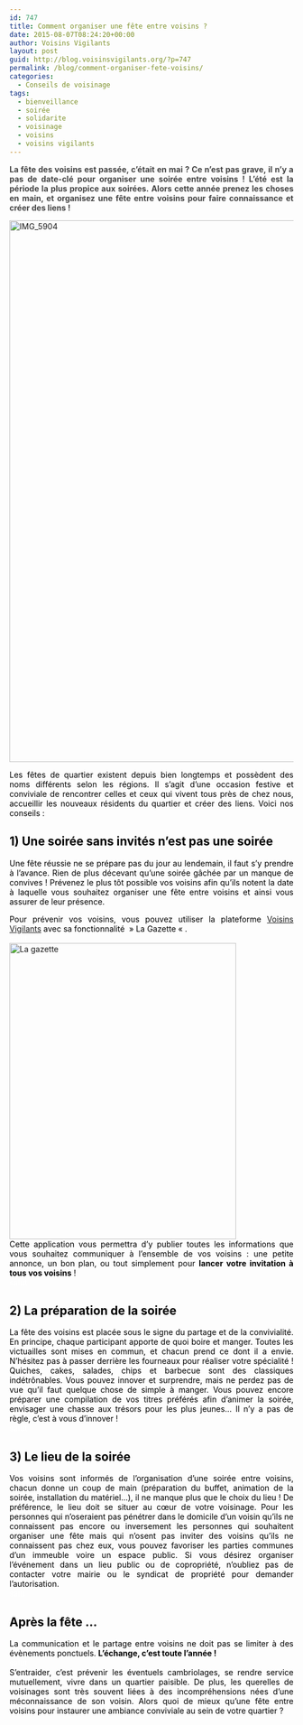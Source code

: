 ```yaml
---
id: 747
title: Comment organiser une fête entre voisins ?
date: 2015-08-07T08:24:20+00:00
author: Voisins Vigilants
layout: post
guid: http://blog.voisinsvigilants.org/?p=747
permalink: /blog/comment-organiser-fete-voisins/
categories:
  - Conseils de voisinage
tags:
  - bienveillance
  - soirée
  - solidarite
  - voisinage
  - voisins
  - voisins vigilants
---
```

<p style="text-align: justify;">
  <strong><span style="color: #444444;">La fête des voisins est passée, c&rsquo;était en mai ? Ce n&rsquo;est pas grave, il n&rsquo;y a pas de date-clé pour organiser une soirée entre voisins ! L’été est la période la plus propice aux soirées. Alors cette année prenez les choses en main, et organisez une fête entre voisins pour faire connaissance et créer des liens ! </span><span style="color: #444444;"> </span></strong>
</p>

<p style="text-align: justify;">
  <a href="http://blog.voisinsvigilants.org/wp-content/uploads/2015/08/IMG_5904.jpg"><img class="aligncenter size-full wp-image-748" src="http://blog.voisinsvigilants.org/wp-content/uploads/2015/08/IMG_5904.jpg" alt="IMG_5904" width="1280" height="960" /></a><i><b></b></i>
</p>

<p style="text-align: justify;">
  <span style="color: #000000;">Les fêtes de quartier existent depuis bien longtemps et possèdent des noms différents selon les régions. Il s&rsquo;agit d&rsquo;une occasion festive et conviviale de rencontrer celles et ceux qui vivent tous près de chez nous, accueillir les nouveaux résidents du quartier et créer des liens. Voici nos conseils : </span>
</p>

<div style="color: #444444; text-align: justify;">
  <h2>
    <span style="color: #000000;"><strong>1) Une soirée sans invités n&rsquo;est pas une soirée</strong></span>
  </h2>
  
  <p>
    <span style="color: #000000;">Une fête réussie ne se prépare pas du jour au lendemain, il faut s&rsquo;y prendre à l&rsquo;avance. Rien de plus décevant qu’une soirée gâchée par un manque de convives ! Prévenez le plus tôt possible vos voisins afin qu&rsquo;ils notent la date à laquelle vous souhaitez organiser une fête entre voisins et ainsi vous assurer de leur présence.</span>
  </p>
</div>

<div style="color: #444444; text-align: justify;">
  <span style="color: #000000;">Pour prévenir vos voisins, vous pouvez utiliser la plateforme</span> <a href="http://www.voisinsvigilants.org">Voisins Vigilants</a> <span style="color: #000000;">avec sa fonctionnalité &nbsp;&raquo; La Gazette &laquo;&nbsp;.</span>
</div>

<div style="color: #444444; text-align: justify;">
  <span style="color: #ffffff;">salut</span>
</div>

<div style="color: #444444; text-align: justify;">
</div>

<div style="color: #444444; text-align: justify;">
</div>

<div style="color: #444444; text-align: justify;">
  <a href="http://blog.voisinsvigilants.org/wp-content/uploads/2015/08/La-gazette.png"><img class="aligncenter size-full wp-image-749" src="http://blog.voisinsvigilants.org/wp-content/uploads/2015/08/La-gazette.png" alt="La gazette" width="402" height="525" /></a>
</div>

<div style="color: #444444; text-align: justify;">
</div>

<div style="color: #444444; text-align: justify;">
  <span style="color: #ffffff;"><span style="color: #000000;">Cette application vous permettra d&rsquo;y publier toutes les informations que vous souhaitez communiquer à l&rsquo;ensemble de vos voisins : une petite annonce, un bon plan, ou tout simplement pour <strong>lancer votre invitation à tous vos voisins</strong> ! </span></span>
</div>

<div style="color: #444444; text-align: justify;">
  <span style="color: #ffffff;">salut</span>
</div>

<div style="color: #444444; text-align: justify;">
  <h2>
    <span style="color: #000000;"><strong>2) La préparation de la soirée</strong></span>
  </h2>
</div>

<div style="color: #444444; text-align: justify;">
  <span style="color: #000000;">La fête des voisins est placée sous le signe du partage et de la convivialité. En principe, chaque participant apporte de quoi boire et manger. Toutes les victuailles sont mises en commun, et chacun prend ce dont il a envie. N&rsquo;hésitez pas à passer derrière les fourneaux pour réaliser votre spécialité ! Quiches, cakes, salades, chips et barbecue sont des classiques indétrônables. Vous pouvez innover et surprendre, mais ne perdez pas de vue qu&rsquo;il faut quelque chose de simple à manger. Vous pouvez encore préparer une compilation de vos titres préférés afin d&rsquo;animer la soirée, envisager une chasse aux trésors pour les plus jeunes&#8230; Il n&rsquo;y a pas de règle, c&rsquo;est à vous d&rsquo;innover ! </span>
</div>

<div style="color: #444444; text-align: justify;">
  <span style="color: #ffffff;">salut</span>
</div>

<div style="color: #444444; text-align: justify;">
  <div>
    <h2>
      <span style="color: #000000;"><strong>3) Le lieu de la soirée</strong></span>
    </h2>
  </div>
</div>

<div style="color: #444444; text-align: justify;">
  <span style="color: #000000;">Vos voisins sont informés de l&rsquo;organisation d&rsquo;une soirée entre voisins, chacun donne un coup de main (préparation du buffet, animation de la soirée, installation du matériel&#8230;), il ne manque plus que le choix du lieu ! De préférence, le lieu doit se situer au cœur de votre voisinage. Pour les personnes qui n&rsquo;oseraient pas pénétrer dans le domicile d&rsquo;un voisin qu&rsquo;ils ne connaissent pas encore ou inversement les personnes qui souhaitent organiser une fête mais qui n&rsquo;osent pas inviter des voisins qu&rsquo;ils ne connaissent pas chez eux, vous pouvez favoriser les parties communes d&rsquo;un immeuble voire un espace public. Si vous désirez organiser l&rsquo;événement dans un lieu public ou de copropriété, n&rsquo;oubliez pas de contacter votre mairie ou le syndicat de propriété pour demander l&rsquo;autorisation. </span>
</div>

<div style="color: #444444; text-align: justify;">
  <div>
    <span style="color: #ffffff;">salu</span>
  </div>
</div>

<div style="color: #444444; text-align: justify;">
  <h2 style="color: #444444;">
    <span style="color: #000000;"><b>Après la fête &#8230;</b></span>
  </h2>
  
  <div style="color: #444444;">
    <span style="color: #000000;">La communication et le partage entre voisins ne doit pas se limiter à des évènements ponctuels. <b>L&rsquo;échange, c&rsquo;est toute l&rsquo;année ! </b></span>
  </div>
  
  <div style="color: #444444;">
    <span style="color: #ffffff;">salut</span>
  </div>
  
  <div style="color: #444444;">
    <span style="color: #000000;">S&rsquo;entraider, c&rsquo;est prévenir les éventuels cambriolages, se rendre service mutuellement, vivre dans un quartier paisible. De plus, les querelles de voisinages sont très souvent liées à des incompréhensions nées d&rsquo;une méconnaissance de son voisin. Alors quoi de mieux qu&rsquo;une fête entre voisins pour instaurer une ambiance conviviale au sein de votre quartier ?</span>
  </div>
</div>

<div style="color: #444444; text-align: justify;">
</div>

<div style="color: #444444; text-align: justify;">
</div>

<div style="color: #444444; text-align: justify;">
</div>